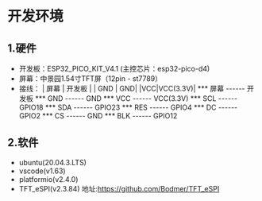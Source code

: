 # 开发环境
## 1.硬件
* 开发板：ESP32_PICO_KIT_V4.1 (主控芯片：esp32-pico-d4)
* 屏幕：中景园1.54寸TFT屏（12pin - st7789）
* 接线： 
| 屏幕 | 开发板 |
| GND | GND|
|VCC|VCC(3.3V)|
*** 屏幕 ------ 开发板
*** GND ------ GND
*** VCC ------ VCC(3.3V)
*** SCL ------ GPIO18
*** SDA ------ GPIO23
*** RES ------ GPIO4
*** DC ------ GPIO2
*** CS ------ GND
*** BLK ------ GPIO12
## 2.软件
* ubuntu(20.04.3.LTS)
* vscode(v1.63)
* platformio(v2.4.0)
* TFT_eSPI(v2.3.84) 地址:https://github.com/Bodmer/TFT_eSPI 
